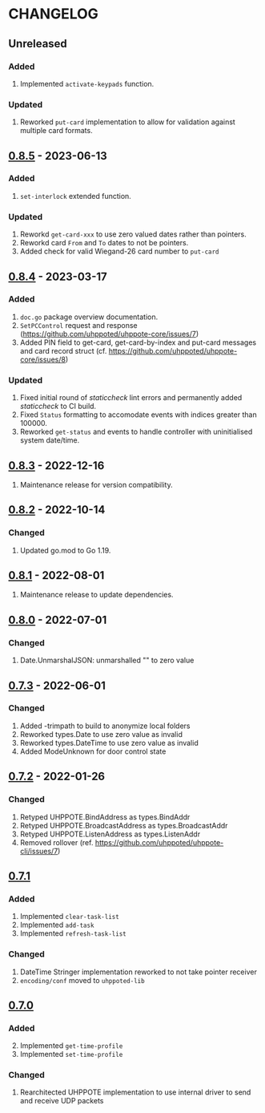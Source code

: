 # CHANGELOG

## Unreleased

### Added
1. Implemented `activate-keypads` function.

### Updated
1. Reworked `put-card` implementation to allow for validation against multiple card formats.


## [0.8.5](https://github.com/uhppoted/uhppote-core/releases/tag/v0.8.5) - 2023-06-13

### Added
1. `set-interlock` extended function.

### Updated
1. Reworkd `get-card-xxx` to use zero valued dates rather than pointers.
2. Reworkd card `From` and `To` dates to not be pointers.
3. Added check for valid Wiegand-26 card number to `put-card`


## [0.8.4](https://github.com/uhppoted/uhppote-core/releases/tag/v0.8.4) - 2023-03-17

### Added
1. `doc.go` package overview documentation.
2. `SetPCControl` request and response (https://github.com/uhppoted/uhppote-core/issues/7)
3. Added PIN field to get-card, get-card-by-index and put-card messages and card record struct
   (cf. https://github.com/uhppoted/uhppote-core/issues/8)

### Updated
1. Fixed initial round of _staticcheck_ lint errors and permanently added _staticcheck_ to
   CI build.
2. Fixed `Status` formatting to accomodate events with indices greater than 100000.
3. Reworked `get-status` and events to handle controller with uninitialised system date/time.


## [0.8.3](https://github.com/uhppoted/uhppote-core/releases/tag/v0.8.3) - 2022-12-16

1. Maintenance release for version compatibility.


## [0.8.2](https://github.com/uhppoted/uhppote-core/releases/tag/v0.8.2) - 2022-10-14

### Changed
1. Updated go.mod to Go 1.19.


## [0.8.1](https://github.com/uhppoted/uhppote-core/releases/tag/v0.8.1) - 2022-08-01

1. Maintenance release to update dependencies.


## [0.8.0](https://github.com/uhppoted/uhppote-core/releases/tag/v0.8.0) - 2022-07-01

### Changed
1. Date.UnmarshalJSON: unmarshalled "" to zero value


## [0.7.3](https://github.com/uhppoted/uhppote-core/releases/tag/v0.7.3) - 2022-06-01

### Changed
1. Added -trimpath to build to anonymize local folders
2. Reworked types.Date to use zero value as invalid
3. Reworked types.DateTime to use zero value as invalid
4. Added ModeUnknown for door control state


## [0.7.2](https://github.com/uhppoted/uhppote-core/releases/tag/v0.7.2) - 2022-01-26

### Changed
1. Retyped UHPPOTE.BindAddress as types.BindAddr
2. Retyped UHPPOTE.BroadcastAddress as types.BroadcastAddr
3. Retyped UHPPOTE.ListenAddress as types.ListenAddr
4. Removed rollover (ref. https://github.com/uhppoted/uhppote-cli/issues/7)


## [0.7.1](https://github.com/uhppoted/uhppote-core/releases/tag/v0.7.1)

### Added
1. Implemented `clear-task-list`
2. Implemented `add-task`
3. Implemented `refresh-task-list`

### Changed
1. DateTime Stringer implementation reworked to not take pointer receiver
2. `encoding/conf` moved to `uhppoted-lib`


## [0.7.0](https://github.com/uhppoted/uhppote-core/releases/tag/v0.7.0)

### Added
2. Implemented `get-time-profile`
3. Implemented `set-time-profile`

### Changed
1. Rearchitected UHPPOTE implementation to use internal driver to send and receive UDP packets
